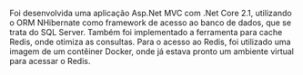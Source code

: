 Foi desenvolvida uma aplicação Asp.Net MVC com .Net Core 2.1, utilizando o ORM NHibernate como framework de acesso ao banco de dados, que se trata do SQL Server. Também foi implementado a ferramenta para cache Redis, onde otimiza as consultas. Para o acesso ao Redis, foi utilizado uma imagem de um contêiner Docker, onde já estava pronto um ambiente virtual para acessar o Redis.
